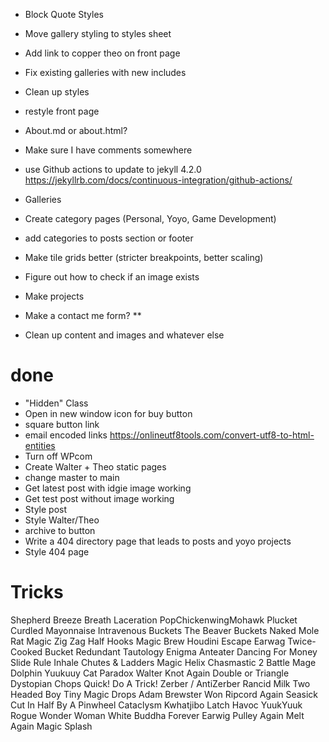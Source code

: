 - Block Quote Styles
- Move gallery styling to styles sheet
- Add link to copper theo on front page

- Fix existing galleries with new includes

- Clean up styles
- restyle front page
- About.md or about.html?
- Make sure I have comments somewhere
- use Github actions to update to jekyll 4.2.0 https://jekyllrb.com/docs/continuous-integration/github-actions/
- Galleries
- Create category pages (Personal, Yoyo, Game Development)
- add categories to posts section or footer
- Make tile grids better (stricter breakpoints, better scaling)
- Figure out how to check if an image exists
- Make projects
- Make a contact me form? **
- Clean up content and images and whatever else

# done
- "Hidden" Class
- Open in new window icon for buy button
- square button link
- email encoded links https://onlineutf8tools.com/convert-utf8-to-html-entities
- Turn off WPcom
- Create Walter + Theo static pages
- change master to main
- Get latest post with idgie image working
- Get test post without image working
- Style post
- Style Walter/Theo
- archive to button
- Write a 404 directory page that leads to posts and yoyo projects
- Style 404 page


# Tricks
Shepherd
Breeze
Breath
Laceration
PopChickenwingMohawk
Plucket
Curdled Mayonnaise
Intravenous Buckets
The Beaver Buckets
Naked Mole Rat
Magic Zig Zag
Half Hooks
Magic Brew
Houdini Escape
Earwag
Twice-Cooked Bucket
Redundant Tautology
Enigma
Anteater
Dancing For Money
Slide Rule
Inhale
Chutes & Ladders
Magic Helix
Chasmastic 2
Battle Mage
Dolphin
Yuukuuy
Cat Paradox
Walter
Knot Again
Double or Triangle
Dystopian Chops
Quick! Do A Trick!
Zerber / AntiZerber
Rancid Milk
Two Headed Boy
Tiny Magic Drops
Adam Brewster Won
Ripcord Again
Seasick Cut In Half By A Pinwheel
Cataclysm
Kwhatjibo
Latch
Havoc
YuukYuuk
Rogue
Wonder Woman
White Buddha Forever
Earwig
Pulley Again
Melt Again
Magic Splash
